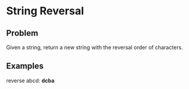 # String Reversal

## Problem

Given a string, return a new string with the reversal order of characters.

## Examples

reverse abcd: **dcba**
